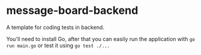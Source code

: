 # message-board-backend
A template for coding tests in backend.

You'll need to install Go, after that you can easily run the application with `go run main.go` or test it using `go test ./...`
